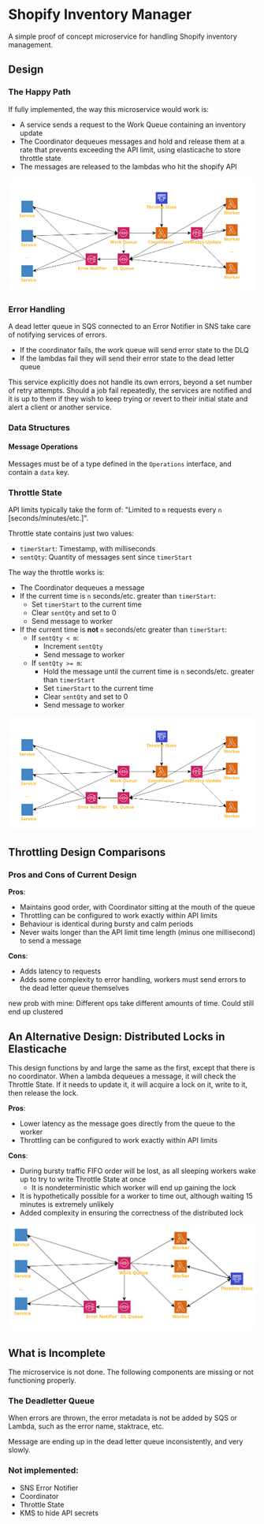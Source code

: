 # Shopify Inventory Manager

A simple proof of concept microservice for handling Shopify inventory management.

## Design

### The Happy Path

If fully implemented, the way this microservice would work is:

- A service sends a request to the Work Queue containing an inventory update
- The Coordinator dequeues messages and hold and release them at a rate that prevents exceeding the API limit, using elasticache to store throttle state
- The messages are released to the lambdas who hit the shopify API

![](img/architecture.png)

### Error Handling

A dead letter queue in SQS connected to an Error Notifier in SNS take care of notifying services of errors.

- If the coordinator fails, the work queue will send error state to the DLQ
- If the lambdas fail they will send their error state to the dead letter queue

This service explicitly does not handle its own errors, beyond a set number of retry attempts. Should a job fail repeatedly, the services are notified and it is up to them if they wish to keep trying or revert to their initial state and alert a client or another service.

### Data Structures

#### Message Operations

Messages must be of a type defined in the `Operations` interface, and contain a `data` key.

### Throttle State

API limits typically take the form of: "Limited to `m` requests every `n` [seconds/minutes/etc.]".

Throttle state contains just two values:

- `timerStart`: Timestamp, with milliseconds
- `sentQty`: Quantity of messages sent since `timerStart`

The way the throttle works is:

- The Coordinator dequeues a message
- If the current time is `n` seconds/etc. greater than `timerStart`:
  - Set `timerStart` to the current time
  - Clear `sentQty` and set to 0
  - Send message to worker
- If the current time is **not** `n` seconds/etc greater than `timerStart`:
  - If `sentQty < m`:
    - Increment `sentQty`
    - Send message to worker
  - If `sentQty >= m`:
    - Hold the message until the current time is `n` seconds/etc. greater than `timerStart`
    - Set `timerStart` to the current time
    - Clear `sentQty` and set to 0
    - Send message to worker

![](img/architecture.png)

## Throttling Design Comparisons

### Pros and Cons of Current Design

**Pros**:

- Maintains good order, with Coordinator sitting at the mouth of the queue
- Throttling can be configured to work exactly within API limits
- Behaviour is identical during bursty and calm periods
- Never waits longer than the API limit time length (minus one millisecond) to send a message

**Cons**:

- Adds latency to requests
- Adds some complexity to error handling, workers must send errors to the dead letter queue themselves

new prob with mine: Different ops take different amounts of time. Could still end up clustered

## An Alternative Design: Distributed Locks in Elasticache

This design functions by and large the same as the first, except that there is no coordinator. When a lambda dequeues a message, it will check the Throttle State. If it needs to update it, it will acquire a lock on it, write to it, then release the lock.

**Pros**:

- Lower latency as the message goes directly from the queue to the worker
- Throttling can be configured to work exactly within API limits

**Cons**:

- During bursty traffic FIFO order will be lost, as all sleeping workers wake up to try to write Throttle State at once
  - It is nondeterministic which worker will end up gaining the lock
- It is hypothetically possible for a worker to time out, although waiting 15 minutes is extremely unlikely
- Added complexity in ensuring the correctness of the distributed lock

![](img/architecture2.png)

## What is Incomplete

The microservice is not done. The following components are missing or not functioning properly.

### The Deadletter Queue

When errors are thrown, the error metadata is not be added by SQS or Lambda, such as the error name, staktrace, etc.

Message are ending up in the dead letter queue inconsistently, and very slowly.

### Not implemented:

- SNS Error Notifier
- Coordinator
- Throttle State
- KMS to hide API secrets
